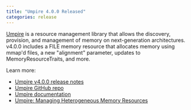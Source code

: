 ```yaml
---
title: "Umpire 4.0.0 Released"
categories: release
---
```


[Umpire](https://github.com/LLNL/Umpire) is a resource management library that allows the discovery, provision, and management of memory on next-generation architectures. v4.0.0 includes a FILE memory resource that allocates memory using mmap'd files, a new "alignment" parameter, updates to MemoryResourceTraits, and more.

Learn more:

- [Umpire v4.0.0 release notes](https://github.com/LLNL/Umpire/releases/tag/v4.0.0)
- [Umpire GitHub repo](https://github.com/LLNL/Umpire)
- [Umpire documentation](https://umpire.readthedocs.io/en/develop/)
- [Umpire: Managing Heterogeneous Memory Resources](https://computing.llnl.gov/projects/umpire)

